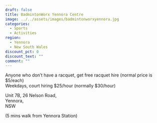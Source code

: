 ```yaml
---
draft: false
title: BadmintonWorx Yennora Centre
image: ../../assets/images/badmintonworxyennora.jpg
categories:
  - Sports
  - Activities
region:
  - Yennora
  - New South Wales
discount_pct: 0
discount_text: ""
comment: ""
---
```

Anyone who don’t have a racquet, get free racquet hire (normal price is $5/each)\
Weekdays, court hiring $25/hour (normally $30/hour)

Unit 7B, 26 Nelson Road,\
Yennora,\
NSW

(5 mins walk from Yennora Station)
